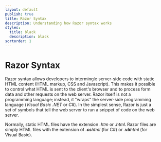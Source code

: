 ```yaml
---
layout: default
publish: true
title: Razor Syntax
description: Understanding how Razor syntax works
styles:
  title: black
  description: black 
sortorder: 1
---
```

# Razor Syntax

Razor syntax allows developers to intermingle server-side code with static HTML content (HTML markup, CSS and Javascript). This makes it possible to control what HTML is sent to the client's browser and to process form data and other requests on the web server. Razor itself is not a programming language; instead, it "wraps" the server-side programming language (*Visual Basic .NET* or *C#*). In the simplest sense, Razor is just a set of symbols that tell the web server to run a snippet of code on the web server.

Normally, static HTML files have the extension *.htm* or *.html*. Razor files are simply HTML files with the extension of *.**cs**html* (for C#) or *.**vb**html* (for Visual Basic).



